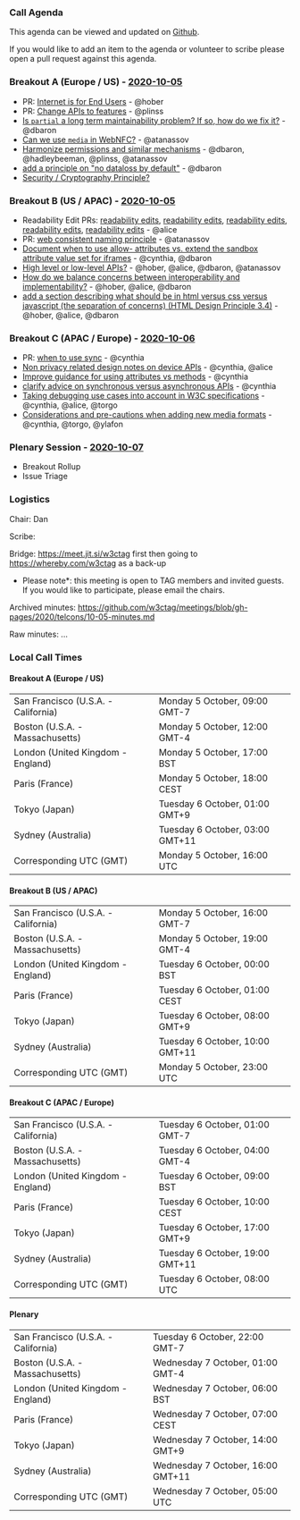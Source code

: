 ### Call Agenda

This agenda can be viewed and updated on [Github](https://github.com/w3ctag/meetings/blob/gh-pages/2020/telcons/10-05-agenda.md).

If you would like to add an item to the agenda or volunteer to scribe please open a pull request against this agenda.

### Breakout A (Europe / US) - [2020-10-05](https://www.timeanddate.com/worldclock/converter.html?iso=20201005T160000&p1=224&p2=43&p3=136&p4=195&p5=248&p6=240)

* PR: [Internet is for End Users](https://github.com/w3ctag/design-principles/pull/236) - @hober
* PR: [Change APIs to features](https://github.com/w3ctag/design-principles/pull/207) - @plinss
* [Is `partial` a long term maintainability problem?  If so, how do we fix it?](https://github.com/w3ctag/design-principles/issues/99) - @dbaron
* [Can we use `media` in WebNFC?](https://github.com/w3ctag/design-principles/issues/140) - @atanassov
* [Harmonize permissions and similar mechanisms](https://github.com/w3ctag/design-principles/issues/144) - @dbaron, @hadleybeeman, @plinss, @atanassov
* [add a principle on "no dataloss by default"](https://github.com/w3ctag/design-principles/issues/172) - @dbaron
* [Security / Cryptography Principle?](https://github.com/w3ctag/design-principles/issues/185)

### Breakout B (US / APAC) - [2020-10-05](https://www.timeanddate.com/worldclock/converter.html?iso=20201005T230000&p1=224&p2=43&p3=136&p4=195&p5=248&p6=240)

* Readability Edit PRs: [readability edits](https://github.com/w3ctag/design-principles/pulls/223), [readability edits](https://github.com/w3ctag/design-principles/pulls/224), [readability edits](https://github.com/w3ctag/design-principles/pulls/226), [readability edits](https://github.com/w3ctag/design-principles/pulls/227), [readability edits](https://github.com/w3ctag/design-principles/pulls/228) - @alice
* PR: [web consistent naming principle](https://github.com/w3ctag/design-principles/pull/217) - @atanassov
* [Document when to use allow- attributes vs. extend the sandbox attribute value set for iframes](https://github.com/w3ctag/design-principles/issues/41) - @cynthia, @dbaron
* [High level or low-level APIs?](https://github.com/w3ctag/design-principles/issues/117) - @hober, @alice, @dbaron, @atanassov
* [How do we balance concerns between interoperability and implementability?](https://github.com/w3ctag/design-principles/issues/142) - @hober, @alice, @dbaron
* [add a section describing what should be in html versus css versus javascript (the separation of concerns) (HTML Design Principle 3.4)](https://github.com/w3ctag/design-principles/issues/169) - @hober, @alice, @dbaron

### Breakout C (APAC / Europe) - [2020-10-06](https://www.timeanddate.com/worldclock/converter.html?iso=20201006T080000&p1=224&p2=43&p3=136&p4=195&p5=248&p6=240)

* PR: [when to use sync](https://github.com/w3ctag/design-principles/pull/218) - @cynthia
* [Non privacy related design notes on device APIs](https://github.com/w3ctag/design-principles/issues/39) - @cynthia, @alice
* [Improve guidance for using attributes vs methods](https://github.com/w3ctag/design-principles/issues/70) - @cynthia
* [clarify advice on synchronous versus asynchronous APIs](https://github.com/w3ctag/design-principles/issues/145) - @cynthia
* [Taking debugging use cases into account in W3C specifications](https://github.com/w3ctag/design-principles/issues/156) - @cynthia, @alice, @torgo
* [Considerations and pre-cautions when adding new media formats](https://github.com/w3ctag/design-principles/issues/171) - @cynthia, @torgo, @ylafon

### Plenary Session - [2020-10-07](https://www.timeanddate.com/worldclock/converter.html?iso=20201007T050000&p1=224&p2=43&p3=136&p4=195&p5=248&p6=240)

* Breakout Rollup
* Issue Triage

### Logistics

Chair: Dan

Scribe:

Bridge: https://meet.jit.si/w3ctag first then going to https://whereby.com/w3ctag as a back-up

* Please note*: this meeting is open to TAG members and invited guests. If you would like to participate, please email the chairs.

Archived minutes: https://github.com/w3ctag/meetings/blob/gh-pages/2020/telcons/10-05-minutes.md

Raw minutes: ...


### Local Call Times

#### Breakout A (Europe / US)

<table>
<tr><td> San Francisco (U.S.A. - California) <td> Monday 5 October, 09:00 GMT-7</td></tr>
<tr><td> Boston (U.S.A. - Massachusetts) <td> Monday 5 October, 12:00 GMT-4</td></tr>
<tr><td> London (United Kingdom - England) <td> Monday 5 October, 17:00 BST</td></tr>
<tr><td> Paris (France) <td> Monday 5 October, 18:00 CEST</td></tr>
<tr><td> Tokyo (Japan) <td> Tuesday 6 October, 01:00 GMT+9</td></tr>
<tr><td> Sydney (Australia) <td> Tuesday 6 October, 03:00 GMT+11</td></tr>
<tr><td> Corresponding UTC (GMT) <td> Monday 5 October, 16:00 UTC</td></tr>
</table>

#### Breakout B (US / APAC)

<table>
<tr><td> San Francisco (U.S.A. - California) <td> Monday 5 October, 16:00 GMT-7</td></tr>
<tr><td> Boston (U.S.A. - Massachusetts) <td> Monday 5 October, 19:00 GMT-4</td></tr>
<tr><td> London (United Kingdom - England) <td> Tuesday 6 October, 00:00 BST</td></tr>
<tr><td> Paris (France) <td> Tuesday 6 October, 01:00 CEST</td></tr>
<tr><td> Tokyo (Japan) <td> Tuesday 6 October, 08:00 GMT+9</td></tr>
<tr><td> Sydney (Australia) <td> Tuesday 6 October, 10:00 GMT+11</td></tr>
<tr><td> Corresponding UTC (GMT) <td> Monday 5 October, 23:00 UTC</td></tr>
</table>

#### Breakout C (APAC / Europe)

<table>
<tr><td> San Francisco (U.S.A. - California) <td> Tuesday 6 October, 01:00 GMT-7</td></tr>
<tr><td> Boston (U.S.A. - Massachusetts) <td> Tuesday 6 October, 04:00 GMT-4</td></tr>
<tr><td> London (United Kingdom - England) <td> Tuesday 6 October, 09:00 BST</td></tr>
<tr><td> Paris (France) <td> Tuesday 6 October, 10:00 CEST</td></tr>
<tr><td> Tokyo (Japan) <td> Tuesday 6 October, 17:00 GMT+9</td></tr>
<tr><td> Sydney (Australia) <td> Tuesday 6 October, 19:00 GMT+11</td></tr>
<tr><td> Corresponding UTC (GMT) <td> Tuesday 6 October, 08:00 UTC</td></tr>
</table>

#### Plenary

<table>
<tr><td> San Francisco (U.S.A. - California) <td> Tuesday 6 October, 22:00 GMT-7</td></tr>
<tr><td> Boston (U.S.A. - Massachusetts) <td> Wednesday 7 October, 01:00 GMT-4</td></tr>
<tr><td> London (United Kingdom - England) <td> Wednesday 7 October, 06:00 BST</td></tr>
<tr><td> Paris (France) <td> Wednesday 7 October, 07:00 CEST</td></tr>
<tr><td> Tokyo (Japan) <td> Wednesday 7 October, 14:00 GMT+9</td></tr>
<tr><td> Sydney (Australia) <td> Wednesday 7 October, 16:00 GMT+11</td></tr>
<tr><td> Corresponding UTC (GMT) <td> Wednesday 7 October, 05:00 UTC</td></tr>
</table>
